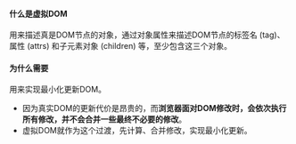 #### 什么是虚拟DOM
  用来描述真是DOM节点的对象，通过对象属性来描述DOM节点的标签名 (tag)、属性 (attrs) 和子元素对象 (children) 等，至少包含这三个对象。

#### 为什么需要
  用来实现最小化更新DOM。
  * 因为真实DOM的更新代价是昂贵的，而**浏览器面对DOM修改时，会依次执行所有修改，并不会合并一些最终不必要的修改**。
  * 虚拟DOM就作为这个过渡，先计算、合并修改，实现最小化更新。